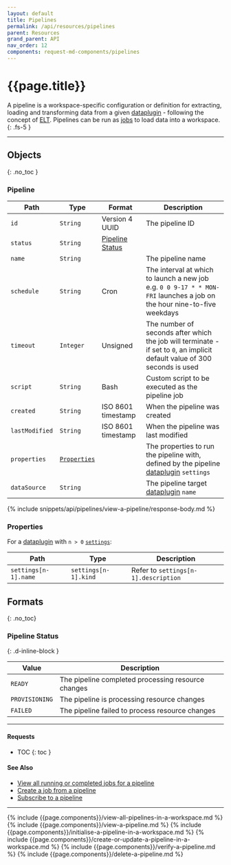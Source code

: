 ```yaml
---
layout: default
title: Pipelines
permalink: /api/resources/pipelines
parent: Resources
grand_parent: API
nav_order: 12
components: request-md-components/pipelines
---
```


# {{page.title}}

A pipeline is a workspace-specific configuration or definition for extracting, loading and transforming data from a given [dataplugin](dataplugins) - following the concept of [ELT](https://en.wikipedia.org/wiki/Extract,_load,_transform). Pipelines can be run as [jobs](jobs) to load data into a workspace.
{: .fs-5 }

---

## Objects
{: .no_toc }

### Pipeline

Path | Type | Format | Description
---- | ---- | ------ | -----------
`id` | `String` | Version 4 UUID | The pipeline ID 
`status` | `String` | [Pipeline Status](#pipeline-status)
`name` | `String` | | The pipeline name
`schedule` | `String` | Cron | The interval at which to launch a new job e.g. `0 0 9-17 * * MON-FRI` launches a job on the hour nine-to-five weekdays
`timeout` | `Integer` | Unsigned | The number of seconds after which the job will terminate - if set to `0`, an implicit default value of 300 seconds is used
`script` | `String` | Bash | Custom script to be executed as the pipeline job
`created` | `String` | ISO 8601 timestamp | When the pipeline was created
`lastModified` | `String` | ISO 8601 timestamp | When the pipeline was last modified
`properties` | [`Properties`](#properties) | | The properties to run the pipeline with, defined by the pipeline [dataplugin](dataplugins) `settings`
`dataSource` | `String` | | The pipeline target [dataplugin](dataplugins) `name`

{% include snippets/api/pipelines/view-a-pipeline/response-body.md %}

### Properties

For a [dataplugin](dataplugins) with `n > 0` [`settings`](dataplugins#setting):

Path | Type | Description
---- | ---- | -----------
`settings[n-1].name` | `settings[n-1].kind` | Refer to `settings[n-1].description`

## Formats
{: .no_toc}

### Pipeline Status
{: .d-inline-block }

Value | Description
----- | -----------
`READY` | The pipeline completed processing resource changes
`PROVISIONING` | The pipeline is processing resource changes
`FAILED` | The pipeline failed to process resource changes

---

#### Requests

- TOC
{: toc }

#### See Also

- [View all running or completed jobs for a pipeline](jobs#view-all-running-or-completed-jobs-for-a-pipeline)
- [Create a job from a pipeline](jobs#create-a-job-from-a-pipeline)
- [Subscribe to a pipeline](subscriptions#subscribe-to-a-pipeline)

---

{% include {{page.components}}/view-all-pipelines-in-a-workspace.md %}
{% include {{page.components}}/view-a-pipeline.md %}
{% include {{page.components}}/initialise-a-pipeline-in-a-workspace.md %}
{% include {{page.components}}/create-or-update-a-pipeline-in-a-workspace.md %}
{% include {{page.components}}/verify-a-pipeline.md %}
{% include {{page.components}}/delete-a-pipeline.md %}

